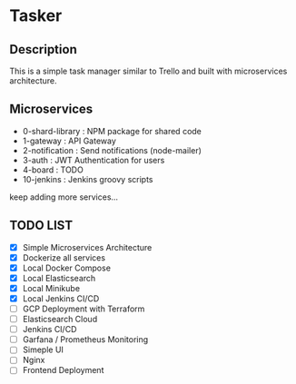 # Tasker

## Description

This is a simple task manager similar to Trello and built with microservices architecture.

## Microservices

- 0-shard-library : NPM package for shared code
- 1-gateway : API Gateway
- 2-notification : Send notifications (node-mailer)
- 3-auth : JWT Authentication for users
- 4-board : TODO
- 10-jenkins : Jenkins groovy scripts

keep adding more services...

## TODO LIST

- [x] Simple Microservices Architecture
- [x] Dockerize all services
- [x] Local Docker Compose
- [x] Local Elasticsearch
- [x] Local Minikube
- [x] Local Jenkins CI/CD
- [ ] GCP Deployment with Terraform
- [ ] Elasticsearch Cloud
- [ ] Jenkins CI/CD
- [ ] Garfana / Prometheus Monitoring
- [ ] Simeple UI
- [ ] Nginx
- [ ] Frontend Deployment

